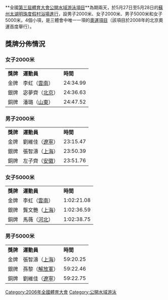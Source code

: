 **全國[第三屆體育大會](../Page/第三屆全國體育大會.md "wikilink")[公開水域游泳項目](https://zh.wikipedia.org/wiki/公開水域游泳 "wikilink")**為期兩天，於5月27日至5月28日的[蘇州太湖明珠度假村浴場進行](https://zh.wikipedia.org/wiki/蘇州太湖明珠度假村浴場 "wikilink")，設男子2000米、女子2000米、男子5000米和女子5000米，4個小項，是三體會中唯一一項的[奧運項目](https://zh.wikipedia.org/wiki/奧運 "wikilink")（該項目於2008年的北京奧運首度舉行）。

## 獎牌分佈情況

### 女子2000米

|        |                                                        |          |
| ------ | ------------------------------------------------------ | -------- |
| **獎牌** | **運動員**                                                | **時間**   |
| 金牌     | 李虹（[雲南](https://zh.wikipedia.org/wiki/雲南 "wikilink")）  | 24:34.99 |
| 銀牌     | 宓夢齊（[北京](https://zh.wikipedia.org/wiki/北京 "wikilink")） | 24:36.63 |
| 銅牌     | 潘璐（[山東](https://zh.wikipedia.org/wiki/山東 "wikilink")）  | 24:47.52 |

### 男子2000米

|        |                                                        |          |
| ------ | ------------------------------------------------------ | -------- |
| **獎牌** | **運動員**                                                | **時間**   |
| 金牌     | 劉維佳（[遼寧](https://zh.wikipedia.org/wiki/遼寧 "wikilink")） | 23:15.47 |
| 銀牌     | 張智濤（[上海](https://zh.wikipedia.org/wiki/上海 "wikilink")） | 23:50.39 |
| 銅牌     | 左子齊（[安徽](https://zh.wikipedia.org/wiki/安徽 "wikilink")） | 23:51.76 |

### 女子5000米

|        |                                                        |            |
| ------ | ------------------------------------------------------ | ---------- |
| **獎牌** | **運動員**                                                | **時間**     |
| 金牌     | 李虹（[雲南](https://zh.wikipedia.org/wiki/雲南 "wikilink")）  | 1:02:21.08 |
| 銀牌     | 龔文艷（[上海](https://zh.wikipedia.org/wiki/上海 "wikilink")） | 1:02:36.59 |
| 銅牌     | 馬薇（[河北](https://zh.wikipedia.org/wiki/河北 "wikilink")）  | 1:02:38.75 |

### 男子5000米

|        |                                                         |          |
| ------ | ------------------------------------------------------- | -------- |
| **獎牌** | **運動員**                                                 | **時間**   |
| 金牌     | 張智濤（[上海](https://zh.wikipedia.org/wiki/上海 "wikilink")）  | 59:20.25 |
| 銀牌     | 孫黎（[解放軍](https://zh.wikipedia.org/wiki/解放軍 "wikilink")） | 59:22.46 |
| 銅牌     | 劉維佳（[遼寧](https://zh.wikipedia.org/wiki/遼寧 "wikilink")）  | 59:22.75 |

[Category:2006年全國體育大會](https://zh.wikipedia.org/wiki/Category:2006年全國體育大會 "wikilink") [Category:公開水域游泳](https://zh.wikipedia.org/wiki/Category:公開水域游泳 "wikilink")